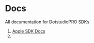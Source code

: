 # Docs
All documentation for DotstudioPRO SDKs

1. [Apple SDK Docs](https://github.com/dotstudiopro/Docs/blob/master/Apple/README.md)
2. 

